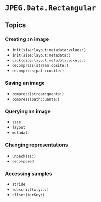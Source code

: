 # ``JPEG.Data.Rectangular``

## Topics

### Creating an image

-   ``init(size:layout:metadata:values:)``
-   ``init(size:layout:metadata:)``
-   ``pack(size:layout:metadata:pixels:)``
-   ``decompress(stream:cosite:)``
-   ``decompress(path:cosite:)``


### Saving an image

-   ``compress(stream:quanta:)``
-   ``compress(path:quanta:)``


### Querying an image

-   ``size``
-   ``layout``
-   ``metadata``


### Changing representations

-   ``unpack(as:)``
-   ``decomposed``


### Accessing samples

-   ``stride``
-   ``subscript(x:y:p:)``
-   ``offset(forKey:)``
